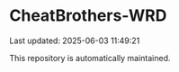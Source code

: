 # CheatBrothers-WRD

Last updated: 2025-06-03 11:49:21

This repository is automatically maintained.
